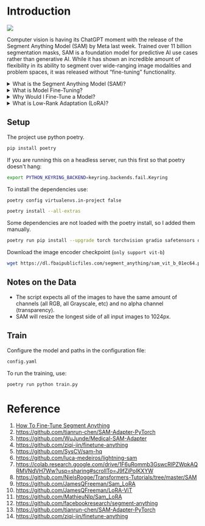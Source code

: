 # Introduction

![](./assets/home.png)

Computer vision is having its ChatGPT moment with the release of the Segment Anything Model (SAM) by Meta last week. Trained over 11 billion segmentation masks, SAM is a foundation model for predictive AI use cases rather than generative AI. While it has shown an incredible amount of flexibility in its ability to segment over wide-ranging image modalities and problem spaces, it was released without “fine-tuning” functionality.

<details> <summary>What is the Segment Anything Model (SAM)?</summary>
The Segment Anything Model (SAM) is a segmentation model developed by Meta AI. It is considered the first foundational model for Computer Vision. SAM was trained on a huge corpus of data containing millions of images and billions of masks, making it extremely powerful. As its name suggests, SAM is able to produce accurate segmentation masks for a wide variety of images. SAM’s design allows it to take human prompts into account, making it particularly powerful for Human In The Loop annotation. These prompts can be multi-modal: they can be points on the area to be segmented, a bounding box around the object to be segmented or a text prompt about what should be segmented.
</details>

<details> <summary>What is Model Fine-Tuning?</summary>
Publicly available state of the art models have a custom architecture and are typically supplied with pre-trained model weights. If these architectures were supplied without weights then the models would need to be trained from scratch by the users, who would need to use massive datasets to obtain state of the art performance.

Model fine tuning is the process of taking a pre-trained model (architecture+weights) and showing it data for a particular use case. This will typically be data that the model hasn’t seen before, or that is underrepresented in its original training dataset.

The difference between fine tuning the model and starting from scratch is the starting value of the weights and biases. If we were training from scratch, these would be randomly initialised according to some strategy. In such a starting configuration, the model would ‘know nothing’ of the task at hand and perform poorly. By using pre existing weights and biases as a starting point we can ‘fine tune’ the weights and biases so that our model works better on our custom dataset. For example: the information learnt to recognise cats (edge detection, counting paws) will be useful for recognising dogs.
</details>

<details> <summary>Why Would I Fine-Tune a Model?</summary>
The purpose of fine tuning a model is to obtain higher performance on data which the pre-trained model has not seen before. For example, an image segmentation model trained on a broad corpus of data gathered from phone cameras will have mostly seen images from a horizontal perspective.

If we tried to use this model for satellite imagery taken from a vertical perspective, it may not perform as well. If we were trying to segment rooftops, the model may not yield the best results. The pre-training is useful because the model will have learnt how to segment objects in general, so we want to take advantage of this starting point to build a model which can accurately segment rooftops. Furthermore, it is likely that our custom dataset would not have millions of examples, so we want to fine tune instead of training the model from scratch.

Fine tuning is desirable so that we can obtain better performance on our specific use case, without having to incur the computational cost of training a model from scratch.
</details>

<details> <summary>What is Low-Rank Adaptation (LoRA)?</summary>
LoRA is an adapter that is using 2 matrices B and A. The 2 matrices have specific dimensions (input_size, r) and (r, input_size) . By specifying a rank r < input_size, we reduce the parameters size and try to capture the task with a small enough rank. The matrix product B*A gives a matrix of shape (input_size, input_size) so no information is lost but the model will have learned a new representation through training.

For any application, we only need to initialize the matrices, freeze SAM and train the adapter so that the frozen model + LoRA learns to segment anythings that you need.
</details>

## Setup

The project use python poetry.

```bash
pip install poetry
```

If you are running this on a headless server, run this first so that poetry doesn't hang:
```bash
export PYTHON_KEYRING_BACKEND=keyring.backends.fail.Keyring
```

To install the dependencies use:
```bash
poetry config virtualenvs.in-project false
```

```bash
poetry install --all-extras
```

Some dependencies are not loaded with the poetry install, so I added them manually.
```bash
poetry run pip install --upgrade torch torchvision gradio safetensors opencv-python monai
```

Download the image encoder checkpoint (`only support vit-b`)
```bash
wget https://dl.fbaipublicfiles.com/segment_anything/sam_vit_b_01ec64.pth
```

## Notes on the Data

- The script expects all of the images to have the same amount of channels (all RGB, all Grayscale, etc) and no alpha channel (transparency).
- SAM will resize the longest side of all input images to 1024px.

## Train

Configure the model and paths in the configuration file:

```bash
config.yaml
```

To run the training, use:
```bash
poetry run python train.py
```

# Reference

1. [How To Fine-Tune Segment Anything](https://encord.com/blog/learn-how-to-fine-tune-the-segment-anything-model-sam/)
2. https://github.com/tianrun-chen/SAM-Adapter-PyTorch
3. https://github.com/WuJunde/Medical-SAM-Adapter
4. https://github.com/ziqi-jin/finetune-anything
5. https://github.com/SysCV/sam-hq
6. https://github.com/luca-medeiros/lightning-sam
7. https://colab.research.google.com/drive/1F6uRommb3GswcRlPZWpkAQRMVNdVH7Ww?usp=sharing#scrollTo=J9fZiPoIKXYW
8. https://github.com/NielsRogge/Transformers-Tutorials/tree/master/SAM
9. https://github.com/JamesQFreeman/Sam_LoRA
10. https://github.com/JamesQFreeman/LoRA-ViT
11. https://github.com/MathieuNlp/Sam_LoRA
12. https://github.com/facebookresearch/segment-anything
13. https://github.com/tianrun-chen/SAM-Adapter-PyTorch
14. https://github.com/ziqi-jin/finetune-anything
